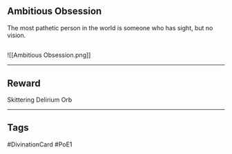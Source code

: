 ## Ambitious Obsession
The most pathetic person in the world is someone who has sight, but no vision.
## 
![[Ambitious Obsession.png]]

---
## Reward
Skittering Delirium Orb

---
## Tags
#DivinationCard
#PoE1